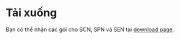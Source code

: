# Tải xuống <a id="download"></a>

Bạn có thể nhận các gói cho SCN, SPN và SEN tại [download page](../../../download/README.md).
